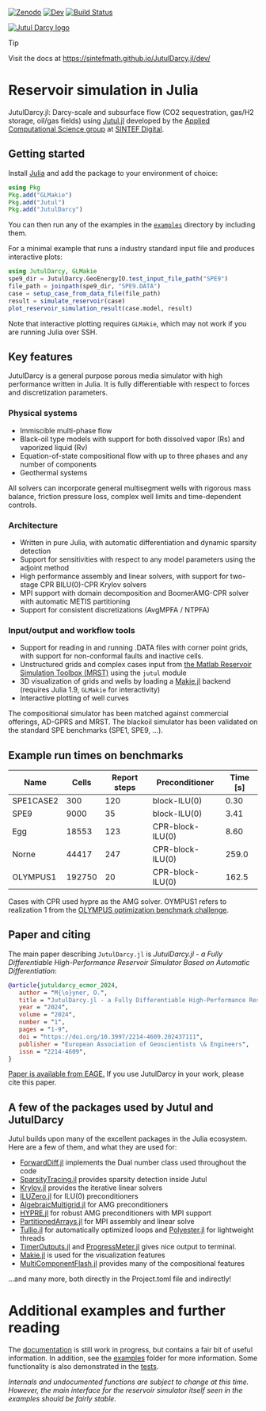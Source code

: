 
[![Zenodo](https://zenodo.org/badge/477727603.svg)](https://zenodo.org/badge/latestdoi/477727603)
[![Dev](https://img.shields.io/badge/docs-dev-blue.svg)](https://sintefmath.github.io/JutulDarcy.jl/dev/)
[![Build Status](https://github.com/sintefmath/JutulDarcy.jl/actions/workflows/CI.yml/badge.svg?branch=main)](https://github.com/sintefmath/JutulDarcy.jl/actions/workflows/CI.yml?query=branch%3Amain)

[![Jutul Darcy logo](https://github.com/sintefmath/JutulDarcy.jl/raw/main/docs/src/assets/logo_wide.png)](https://sintefmath.github.io/JutulDarcy.jl/dev/)

> [!TIP]
> Visit the docs at https://sintefmath.github.io/JutulDarcy.jl/dev/

# Reservoir simulation in Julia

JutulDarcy.jl: Darcy-scale and subsurface flow (CO2 sequestration, gas/H2 storage, oil/gas fields) using [Jutul.jl](https://github.com/sintefmath/Jutul.jl) developed by the [Applied Computational Science group](https://www.sintef.no/en/digital/departments-new/applied-mathematics/applied-computational-sciences/) at [SINTEF Digital](https://www.sintef.no/en/digital/).

## Getting started

Install [Julia](https://julialang.org/) and add the package to your environment of choice:

```julia
using Pkg
Pkg.add("GLMakie")
Pkg.add("Jutul")
Pkg.add("JutulDarcy")
```

You can then run any of the examples in the [`examples`](https://github.com/sintefmath/JutulDarcy.jl/tree/main/examples) directory by including them.

For a minimal example that runs a industry standard input file and produces interactive plots:

```julia
using JutulDarcy, GLMakie
spe9_dir = JutulDarcy.GeoEnergyIO.test_input_file_path("SPE9")
file_path = joinpath(spe9_dir, "SPE9.DATA")
case = setup_case_from_data_file(file_path)
result = simulate_reservoir(case)
plot_reservoir_simulation_result(case.model, result)
```

Note that interactive plotting requires `GLMakie`, which may not work if you are running Julia over SSH.

## Key features

JutulDarcy is a general purpose porous media simulator with high performance written in Julia. It is fully differentiable with respect to forces and discretization parameters.

### Physical systems

- Immiscible multi-phase flow
- Black-oil type models with support for both dissolved vapor (Rs) and vaporized liquid (Rv)
- Equation-of-state compositional flow with up to three phases and any number of components
- Geothermal systems

All solvers can incorporate general multisegment wells with rigorous mass balance, friction pressure loss, complex well limits and time-dependent controls.

### Architecture

- Written in pure Julia, with automatic differentiation and dynamic sparsity detection
- Support for sensitivities with respect to any model parameters using the adjoint method
- High performance assembly and linear solvers, with support for two-stage CPR BILU(0)-CPR Krylov solvers
- MPI support with domain decomposition and BoomerAMG-CPR solver with automatic METIS partitioning
- Support for consistent discretizations (AvgMPFA / NTPFA)

### Input/output and workflow tools

- Support for reading in and running .DATA files with corner point grids, with support for non-conformal faults and inactive cells.
- Unstructured grids and complex cases input from [the Matlab Reservoir Simulation Toolbox (MRST)](https://www.mrst.no) using the `jutul` module
- 3D visualization of grids and wells by loading a [Makie.jl](https://docs.makie.org/stable/) backend (requires Julia 1.9, `GLMakie` for interactivity)
- Interactive plotting of well curves

The compositional simulator has been matched against commercial offerings, AD-GPRS and MRST. The blackoil simulator has been validated on the standard SPE benchmarks (SPE1, SPE9, ...).

## Example run times on benchmarks

| Name      | Cells  | Report steps | Preconditioner   | Time [s] |
|-----------|--------|--------------|------------------|----------|
| SPE1CASE2 | 300    | 120          | block-ILU(0)     | 0.30     |
| SPE9      | 9000   | 35           | block-ILU(0)     | 3.41     |
| Egg       | 18553  | 123          | CPR-block-ILU(0) | 8.60     |
| Norne     | 44417  | 247          | CPR-block-ILU(0) | 259.0    |
| OLYMPUS1  | 192750 | 20           | CPR-block-ILU(0) | 162.5    |

Cases with CPR used hypre as the AMG solver. OYMPUS1 refers to realization 1 from the [OLYMPUS optimization benchmark challenge](https://link.springer.com/article/10.1007/s10596-020-10003-4).

## Paper and citing

The main paper describing `JutulDarcy.jl` is *JutulDarcy.jl - a Fully Differentiable High-Performance Reservoir Simulator Based on Automatic Differentiation*:

```bibtex
@article{jutuldarcy_ecmor_2024,
   author = "M{\o}yner, O.",
   title = "JutulDarcy.jl - a Fully Differentiable High-Performance Reservoir Simulator Based on Automatic Differentiation", 
   year = "2024",
   volume = "2024",
   number = "1",
   pages = "1-9",
   doi = "https://doi.org/10.3997/2214-4609.202437111",
   publisher = "European Association of Geoscientists \& Engineers",
   issn = "2214-4609",
}
```

[Paper is available from EAGE.](https://doi.org/10.3997/2214-4609.202437111) If you use JutulDarcy in your work, please cite this paper.

## A few of the packages used by Jutul and JutulDarcy

Jutul builds upon many of the excellent packages in the Julia ecosystem. Here are a few of them, and what they are used for:

- [ForwardDiff.jl](https://github.com/JuliaDiff/ForwardDiff.jl) implements the Dual number class used throughout the code
- [SparsityTracing.jl](https://github.com/PALEOtoolkit/SparsityTracing.jl/) provides sparsity detection inside Jutul
- [Krylov.jl](https://github.com/JuliaSmoothOptimizers/Krylov.jl) provides the iterative linear solvers
- [ILUZero.jl](https://github.com/mcovalt/ILUZero.jl/blob/master/src/ILUZero.jl) for ILU(0) preconditioners
- [AlgebraicMultigrid.jl](https://github.com/JuliaLinearAlgebra/AlgebraicMultigrid.jl) for AMG preconditioners
- [HYPRE.jl](https://github.com/fredrikekre/HYPRE.jl) for robust AMG preconditioners with MPI support
- [PartitionedArrays.jl](https://github.com/fverdugo/PartitionedArrays.jl) for MPI assembly and linear solve
- [Tullio.jl](https://github.com/mcabbott/Tullio.jl) for automatically optimized loops and [Polyester.jl](https://github.com/JuliaSIMD/Polyester.jl) for lightweight threads
- [TimerOutputs.jl](https://github.com/KristofferC/TimerOutputs.jl) and [ProgressMeter.jl](https://github.com/timholy/ProgressMeter.jl) gives nice output to terminal.
- [Makie.jl](https://makie.juliaplots.org/) is used for the visualization features
- [MultiComponentFlash.jl](https://github.com/moyner/MultiComponentFlash.jl) provides many of the compositional features

...and many more, both directly in the Project.toml file and indirectly!

# Additional examples and further reading

The [documentation](https://sintefmath.github.io/JutulDarcy.jl/dev/) is still work in progress, but contains a fair bit of useful information. In addition, see the [examples](examples/) folder for more information. Some functionality is also demonstrated in the [tests](https://github.com/sintefmath/JutulDarcy.jl/tree/main/test).

*Internals and undocumented functions are subject to change at this time. However, the main interface for the reservoir simulator itself seen in the examples should be fairly stable.*
